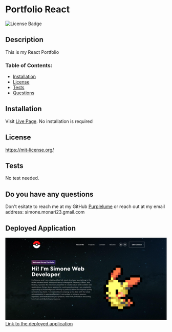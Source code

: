 # Portfolio React

![License Badge](https://shields.io/badge/license-MIT-blue)

## Description
This is my React Portfolio

### Table of Contents:
* [Installation](#installation)
* [License](#license)
* [Tests](#tests)
* [Questions](#do-you-have-any-questions)

## Installation  
Visit [Live Page](https://purplelume.github.io/Portfolio-react/). No installation is required

## License
https://mit-license.org/

## Tests
No test needed.

## Do you have any questions
Don't esitate to reach me at my GitHub [Purplelume](https://github.com/Purplelume) or reach out at my email address: simone.monari23.gmail.com

## Deployed Application
![Portfolio Landing Page](./src/assets/images/snippet.PNG)
[Link to the deployed application](https://purplelume.github.io/Portfolio-react/)